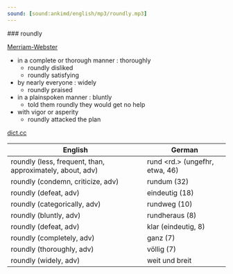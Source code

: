 ```yaml
---
sound: [sound:ankimd/english/mp3/roundly.mp3]
---
```


\### roundly

[Merriam-Webster](https://www.merriam-webster.com/dictionary/roundly)

- in a complete or thorough manner : thoroughly
    - roundly disliked
    - roundly satisfying
- by nearly everyone : widely
    - roundly praised
- in a plainspoken manner : bluntly
    - told them roundly they would get no help
- with vigor or asperity
    - roundly attacked the plan

[dict.cc](https://www.dict.cc/roundly)

| English        | German       |
| -------------- | ------------ |
| roundly (less, frequent, than, approximately, about, adv) | rund <rd.> (ungefhr, etwa, 46) |
| roundly (condemn, criticize, adv) | rundum (32) |
| roundly (defeat, adv) | eindeutig (18) |
| roundly (categorically, adv) | rundweg (10) |
| roundly (bluntly, adv) | rundheraus (8) |
| roundly (defeat, adv) | klar (eindeutig, 8) |
| roundly (completely, adv) | ganz (7) |
| roundly (thoroughly, adv) | völlig (7) |
| roundly (widely, adv) | weit und breit |

